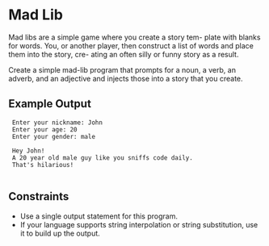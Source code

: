 # Mad Lib

Mad libs are a simple game where you create a story tem-
plate with blanks for words. You, or another player, then
construct a list of words and place them into the story, cre-
ating an often silly or funny story as a result.

Create a simple mad-lib program that prompts for a noun,
a verb, an adverb, and an adjective and injects those into a
story that you create.

## Example Output

```
 Enter your nickname: John
 Enter your age: 20
 Enter your gender: male

 Hey John!
 A 20 year old male guy like you sniffs code daily.
 That's hilarious!
 
```

## Constraints

- Use a single output statement for this program.
- If your language supports string interpolation or string
substitution, use it to build up the output.
